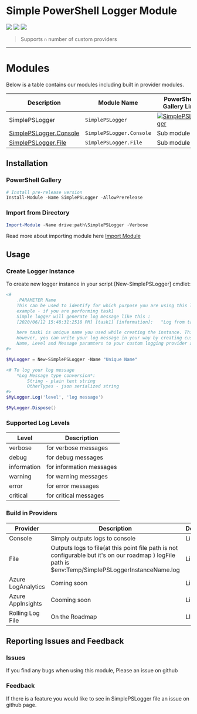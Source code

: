 # Simple PowerShell Logger Module
![](https://img.shields.io/github/last-commit/geekwhocodes/simple-ps-logger/dev?style=flat-square) ![](https://img.shields.io/github/deployments/geekwhocodes/Simple-PS-Logger/github-pages?label=docs&style=flat-square)
![](https://img.shields.io/github/license/geekwhocodes/simple-ps-logger?style=flat-square)


> Supports `n` number of custom providers
---

# Modules

Below is a table contains our modules including built in provider modules.

| Description                                   | Module Name              | PowerShell Gallery Link                                   | Downloads                                                                                  |
| --------------------------------------------- | ------------------------ | --------------------------------------------------------- | ------------------------------------------------------------------------------------------ |
| SimplePSLogger                                | `SimplePSLogger`         | [![SimplePSLogger][SimplePSLoggerImg]][SimplePSLoggerUrl] | ![Downloads](https://img.shields.io/powershellgallery/dt/SimplePSLogger?style=flat-square) |
| [SimplePSLogger.Console](#Build-in-Providers) | `SimplePSLogger.Console` | Sub module                                                |
| [SimplePSLogger.File](#Build-in-Providers)    | `SimplePSLogger.File`    | Sub module                                                |

## Installation

### PowerShell Gallery

```powershell
# Install pre-release version 
Install-Module -Name SimplePSLogger -AllowPrerelease

```

### Import from Directory

```powershell
Import-Module -Name drive:path\SimplePSLogger -Verbose
```
Read more about importing module here [Import Module](https://docs.microsoft.com/en-us/powershell/module/microsoft.powershell.core/import-module?view=powershell-7)

## Usage

### Create Logger Instance

To create new logger instance in your script [New-SimplePSLogger] cmdlet:

```powershell
<#
    .PARAMETER Name 
    This can be used to identify for which purpose you are using this logger instance.
    example - if you are performing task1
    Simple logger will generate log message like this :
    [2020/06/12 15:48:31:2518 PM] [task1] [information]:   "Log from task1"

    here task1 is unique name you used while creating the instance. This will helpful to analyze your logs later. 
    However, you can write your log message in your way by creating custom logging provider. SimplePSLogger will provide :
    Name, Level and Message paramters to your custom logging provider and the you can use them to create your log message.
#>

$MyLogger = New-SimplePSLogger -Name "Unique Name"

<# To log your log message 
    *Log Message type conversion*:
        String - plain text string
        OtherTypes - json serialized string
#>
$MyLogger.Log('level', 'log message')

$MyLogger.Dispose()

```

### Supported Log Levels 
| Level       | Description              |
| ----------- | ------------------------ |
| verbose     | for verbose messages     |
| debug       | for debug messages       |
| information | for information messages |
| warning     | for warning messages     |
| error       | for error messages       |
| critical    | for critical messages    |

### Build in Providers
| Provider           | Description                                                                                                                                         | Docs |
| ------------------ | --------------------------------------------------------------------------------------------------------------------------------------------------- | ---- |
| Console            | Simply outputs logs to console                                                                                                                      | Link |
| File               | Outputs logs to file(at this point file path is not configurable but it's on our roadmap ) logFile path is $env:Temp/SimplePSLoggerInstanceName.log | Link |
| Azure LogAnalytics | Coming soon                                                                                                                                         | Link |
| Azure AppInsights  | Cooming soon                                                                                                                                        | Link |
| Rolling Log File   | On the Roadmap                                                                                                                                      | LInk |


## Reporting Issues and Feedback

### Issues

If you find any bugs when using this module, Please an issue on github


### Feedback

If there is a feature you would like to see  in SimplePSLogger file an issue on github page. 





[SimplePSLoggerImg]:  https://img.shields.io/powershellgallery/v/SimplePSLogger?include_prereleases&label=SimplePSLogger&style=flat-square
[SimplePSLoggerUrl]:  https://www.powershellgallery.com/packages/SimplePSLogger